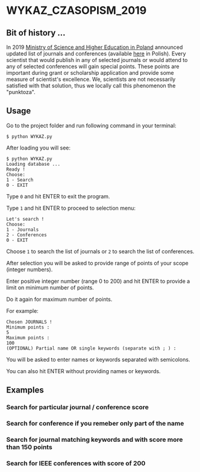 # WYKAZ_CZASOPISM_2019

## Bit of history ...
In 2019 [Ministry of Science and Higher Education in Poland](https://www.gov.pl/web/science) announced updated list of journals and conferences (available [here](https://www.bip.nauka.gov.pl/akty-prawne-mnisw/komunikat-ministra-nauki-i-szkolnictwa-wyzszego-z-dnia-31-lipca-2019-r-w-sprawie-wykazu-czasopism-naukowych-i-recenzowanych-materialow-z-konferencji-miedzynarodowych-wraz-z-przypisana-liczba-punktow.html) in Polish). Every scientist that would publish in any of selected journals or would attend to any of selected conferences will gain special points. These points are important during grant or scholarship application and provide some measure of scientist's excellence. We, scientists are not necessarily satisfied with that solution, thus we locally call this phenomenon the "punktoza". 

## Usage

Go to the project folder and run following command in your terminal:

```
$ python WYKAZ.py
```

After loading you will see:

```
$ python WYKAZ.py 
Loading database ...
Ready !
Choose: 
1 - Search
0 - EXIT 
```

Type `0` and hit ENTER to exit the program.

Type `1` and hit ENTER to proceed to selection menu:

```
Let's search !
Choose: 
1 - Journals
2 - Conferences 
0 - EXIT 
```

Choose `1` to search the list of journals or `2` to search the list of conferences.

After selection you will be asked to provide range of points of your scope (integer numbers).

Enter positive integer number (range 0 to 200) and hit ENTER to provide a limit on minimum number of points.

Do it again for maximum number of points.

For example:

```
Chosen JOURNALS !
Minimum points : 
5    
Maximum points : 
100
(OPTIONAL) Partial name OR single keywords (separate with ; ) : 
```
You will be asked to enter names or keywords separated with semicolons.

You can also hit ENTER without providing names or keywords.



## Examples

### Search for particular journal / conference score

### Search for conference if you remeber only part of the name 

### Search for journal matching keywords and with score more than 150 points

### Search for IEEE conferences with score of 200

